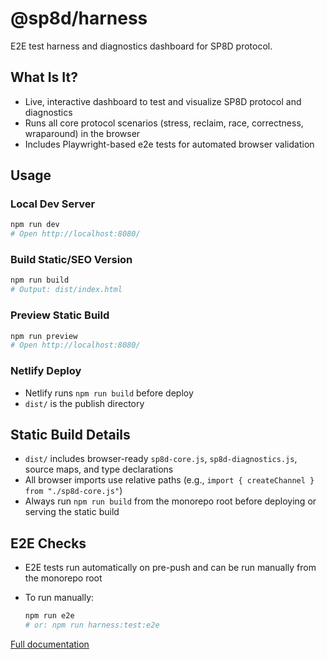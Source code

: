 # @sp8d/harness

E2E test harness and diagnostics dashboard for SP8D protocol.

## What Is It?

- Live, interactive dashboard to test and visualize SP8D protocol and diagnostics
- Runs all core protocol scenarios (stress, reclaim, race, correctness, wraparound) in the browser
- Includes Playwright-based e2e tests for automated browser validation

## Usage

### Local Dev Server

```sh
npm run dev
# Open http://localhost:8080/
```

### Build Static/SEO Version

```sh
npm run build
# Output: dist/index.html
```

### Preview Static Build

```sh
npm run preview
# Open http://localhost:8080/
```

### Netlify Deploy

- Netlify runs `npm run build` before deploy
- `dist/` is the publish directory

## Static Build Details

- `dist/` includes browser-ready `sp8d-core.js`, `sp8d-diagnostics.js`, source maps, and type declarations
- All browser imports use relative paths (e.g., `import { createChannel } from "./sp8d-core.js"`)
- Always run `npm run build` from the monorepo root before deploying or serving the static build

## E2E Checks

- E2E tests run automatically on pre-push and can be run manually from the monorepo root
- To run manually:

  ```sh
  npm run e2e
  # or: npm run harness:test:e2e
  ```

[Full documentation](https://sp8d.github.io/)
